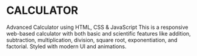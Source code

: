 # CALCULATOR
Advanced Calculator using HTML, CSS &amp; JavaScript This is a responsive web-based calculator with both basic and scientific features like addition, subtraction, multiplication, division, square root, exponentiation, and factorial. Styled with modern UI and animations.
